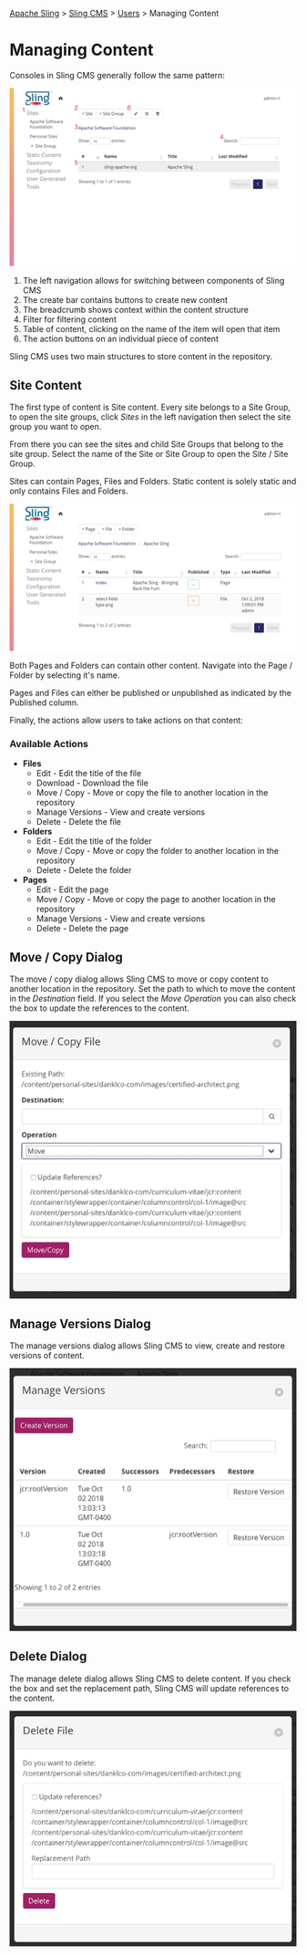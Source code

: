 <!-- Licensed to the Apache Software Foundation (ASF) under one or more contributor 
	license agreements. See the NOTICE file distributed with this work for additional 
	information regarding copyright ownership. The ASF licenses this file to 
	you under the Apache License, Version 2.0 (the "License"); you may not use 
	this file except in compliance with the License. You may obtain a copy of 
	the License at http://www.apache.org/licenses/LICENSE-2.0 Unless required 
	by applicable law or agreed to in writing, software distributed under the 
	License is distributed on an "AS IS" BASIS, WITHOUT WARRANTIES OR CONDITIONS 
	OF ANY KIND, either express or implied. See the License for the specific 
	language governing permissions and limitations under the License. -->
[Apache Sling](https://sling.apache.org) > [Sling CMS](https://github.com/apache/sling-org-apache-sling-app-cms) > [Users](users.md) > Managing Content

# Managing Content

Consoles in Sling CMS generally follow the same pattern:

![Consoles in Sling CMS](img/sample-console.png)

 1. The left navigation allows for switching between components of Sling CMS
 2. The create bar contains buttons to create new content
 3. The breadcrumb shows context within the content structure
 4. Filter for filtering content
 5. Table of content, clicking on the name of the item will open that item
 6. The action buttons on an individual piece of content

Sling CMS uses two main structures to store content in the repository. 

## Site Content

The first type of content is Site content. Every site belongs to a Site Group, to open the site groups, click *Sites* in the left navigation then select the site group you want to open. 

From there you can see the sites and child Site Groups that belong to the site group. Select the name of the Site or Site Group to open the Site / Site Group.

Sites can contain Pages, Files and Folders. Static content is solely static and only contains Files and Folders. 

![Site Content](img/site-content.png)

Both Pages and Folders can contain other content. Navigate into the Page / Folder by selecting it's name.

Pages and Files can either be published or unpublished as indicated by the Published column.

Finally, the actions allow users to take actions on that content:

### Available Actions

* **Files**
    * Edit - Edit the title of the file
    * Download - Download the file
    * Move / Copy - Move or copy the file to another location in the repository
    * Manage Versions - View and create versions
    * Delete - Delete the file
* **Folders**
    * Edit - Edit the title of the folder
    * Move / Copy - Move or copy the folder to another location in the repository
    * Delete - Delete the folder
* **Pages**
    * Edit - Edit the page
    * Move / Copy - Move or copy the page to another location in the repository
    * Manage Versions - View and create versions
    * Delete - Delete the page
    
## Move / Copy Dialog

The move / copy dialog allows Sling CMS to move or copy content to another location in the repository. Set the path to which to move the content in the *Destination* field. If you select the *Move* *Operation* you can also check the box to update the references to the content.

![Move / Copy Dialog](img/move-copy.png)
    
## Manage Versions Dialog

The manage versions dialog allows Sling CMS to view, create and restore versions of content. 

![Move / Copy Dialog](img/manage-versions.png)
    
## Delete Dialog

The manage delete dialog allows Sling CMS to delete content. If you check the box and set the replacement path, Sling CMS will update references to the content.

![Delete Dialog](img/delete-dialog.png)